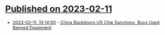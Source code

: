 # [Published on 2023-02-11](index.md)

* [2023-02-11, 15:14:00](https://soylentnews.org/article.pl?sid=23/02/10/0822252&from=rss) - [China Backdoors US Chip Sanctions, Buys Used Banned Equipment](https://soylentnews.org/article.pl?sid=23/02/10/0822252&from=rss)
